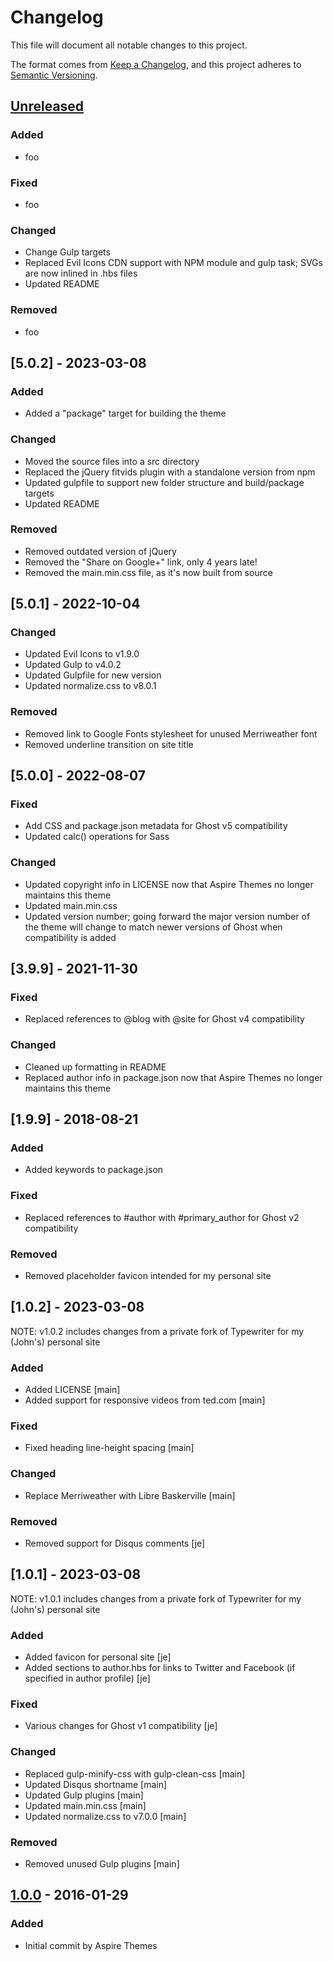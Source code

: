 # Changelog

This file will document all notable changes to this project.

The format comes from [Keep a Changelog](https://keepachangelog.com/en/1.0.0/),
and this project adheres to [Semantic Versioning](https://semver.org/spec/v2.0.0.html).

## [Unreleased]

### Added

+ foo

### Fixed

+ foo

### Changed

+ Change Gulp targets
+ Replaced Evil Icons CDN support with NPM module and gulp task; SVGs are now inlined in .hbs files
+ Updated README

### Removed

+ foo

## [5.0.2] - 2023-03-08

### Added

+ Added a "package" target for building the theme

### Changed

+ Moved the source files into a src directory
+ Replaced the jQuery fitvids plugin with a standalone version from npm
+ Updated gulpfile to support new folder structure and build/package targets
+ Updated README

### Removed

+ Removed outdated version of jQuery
+ Removed the "Share on Google+" link, only 4 years late!
+ Removed the main.min.css file, as it's now built from source

## [5.0.1] - 2022-10-04

### Changed

+ Updated Evil Icons to v1.9.0
+ Updated Gulp to v4.0.2
+ Updated Gulpfile for new version
+ Updated normalize.css to v8.0.1

### Removed

+ Removed link to Google Fonts stylesheet for unused Merriweather font
+ Removed underline transition on site title

## [5.0.0] - 2022-08-07

### Fixed

+ Add CSS and package.json metadata for Ghost v5 compatibility
+ Updated calc() operations for Sass

### Changed

+ Updated copyright info in LICENSE now that Aspire Themes no longer maintains this theme
+ Updated main.min.css
+ Updated version number; going forward the major version number of the theme will change to match newer versions of Ghost when compatibility is added

## [3.9.9] - 2021-11-30

### Fixed

+ Replaced references to @blog with @site for Ghost v4 compatibility

### Changed

+ Cleaned up formatting in README
+ Replaced author info in package.json now that Aspire Themes no longer maintains this theme

## [1.9.9] - 2018-08-21

### Added

+ Added keywords to package.json

### Fixed

+ Replaced references to #author with #primary_author for Ghost v2 compatibility

### Removed

+ Removed placeholder favicon intended for my personal site

## [1.0.2] - 2023-03-08

NOTE: v1.0.2 includes changes from a private fork of Typewriter for my (John's) personal site

### Added

+ Added LICENSE [main]
+ Added support for responsive videos from ted.com [main]

### Fixed

+ Fixed heading line-height spacing [main]

### Changed

+ Replace Merriweather with Libre Baskerville [main]

### Removed

+ Removed support for Disqus comments [je]

## [1.0.1] - 2023-03-08

NOTE: v1.0.1 includes changes from a private fork of Typewriter for my (John's) personal site

### Added

+ Added favicon for personal site [je]
+ Added sections to author.hbs for links to Twitter and Facebook (if specified in author profile) [je]

### Fixed

+ Various changes for Ghost v1 compatibility [je]

### Changed

+ Replaced gulp-minify-css with gulp-clean-css [main]
+ Updated Disqus shortname [main]
+ Updated Gulp plugins [main]
+ Updated main.min.css [main]
+ Updated normalize.css to v7.0.0 [main]

### Removed

+ Removed unused Gulp plugins [main]

## [1.0.0] - 2016-01-29

### Added

+ Initial commit by Aspire Themes

[unreleased]: https://github.com/olivierlacan/keep-a-changelog/compare/v1.1.1...HEAD
[1.1.1]: https://github.com/olivierlacan/keep-a-changelog/compare/v1.1.0...v1.1.1
[1.1.0]: https://github.com/olivierlacan/keep-a-changelog/compare/v1.0.0...v1.1.0
[1.0.0]: https://github.com/olivierlacan/keep-a-changelog/compare/v0.3.0...v1.0.0
[0.3.0]: https://github.com/olivierlacan/keep-a-changelog/compare/v0.2.0...v0.3.0
[0.2.0]: https://github.com/olivierlacan/keep-a-changelog/compare/v0.1.0...v0.2.0
[0.1.0]: https://github.com/olivierlacan/keep-a-changelog/compare/v0.0.8...v0.1.0
[0.0.8]: https://github.com/olivierlacan/keep-a-changelog/compare/v0.0.7...v0.0.8
[0.0.7]: https://github.com/olivierlacan/keep-a-changelog/compare/v0.0.6...v0.0.7
[0.0.6]: https://github.com/olivierlacan/keep-a-changelog/compare/v0.0.5...v0.0.6
[0.0.5]: https://github.com/olivierlacan/keep-a-changelog/compare/v0.0.4...v0.0.5
[0.0.4]: https://github.com/olivierlacan/keep-a-changelog/compare/v0.0.3...v0.0.4
[0.0.3]: https://github.com/olivierlacan/keep-a-changelog/compare/v0.0.2...v0.0.3
[0.0.2]: https://github.com/olivierlacan/keep-a-changelog/compare/v0.0.1...v0.0.2
[0.0.1]: https://github.com/olivierlacan/keep-a-changelog/releases/tag/v0.0.1